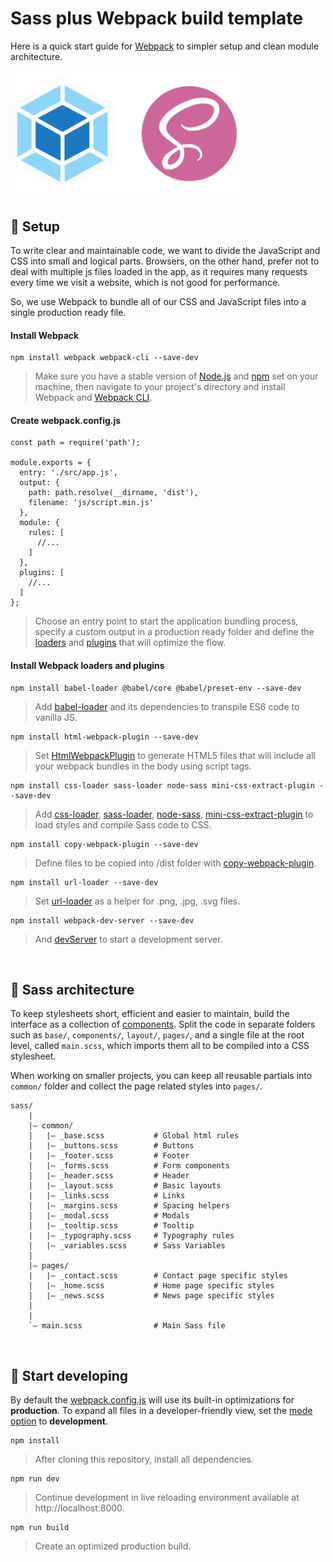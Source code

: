 # Sass plus Webpack build template

Here is a quick start guide for [Webpack](https://webpack.js.org/) to simpler setup and clean module architecture.

<img src='./src/images/logo-sass-webpack.png' width='370'>

## 🚀 Setup

To write clear and maintainable code, we want to divide the JavaScript and CSS into small and logical parts. Browsers, on the other hand, prefer not to deal with multiple js files loaded in the app, as it requires many requests every time we visit a website, which is not good for performance.

So, we use Webpack to bundle all of our CSS and JavaScript files into a single production ready file.

#### Install Webpack

```
npm install webpack webpack-cli --save-dev
```

> Make sure you have a stable version of [Node.js](https://nodejs.org/en/) and [npm](https://www.npmjs.com/) set on your machine, then navigate to your project's directory and install Webpack and [Webpack CLI](https://github.com/webpack/webpack-cli).

#### Create webpack.config.js

```
const path = require('path');

module.exports = {
  entry: './src/app.js',
  output: {
    path: path.resolve(__dirname, 'dist'),
    filename: 'js/script.min.js'
  },
  module: {
    rules: [
      //...
    ]
  },
  plugins: [
    //...
  ]
};
```

> Choose an entry point to start the application bundling process, specify a custom output in a production ready folder and define the [loaders](https://webpack.js.org/concepts/loaders/) and [plugins](https://webpack.js.org/concepts/plugins/) that will optimize the flow.

#### Install Webpack loaders and plugins

```
npm install babel-loader @babel/core @babel/preset-env --save-dev
```
> Add [babel-loader](https://webpack.js.org/loaders/babel-loader/) and its dependencies to transpile ES6 code to vanilla JS.

```
npm install html-webpack-plugin --save-dev
```
> Set [HtmlWebpackPlugin](https://webpack.js.org/plugins/html-webpack-plugin/) to generate HTML5 files that will include all your webpack bundles in the body using script tags.

```
npm install css-loader sass-loader node-sass mini-css-extract-plugin --save-dev
```
> Add [css-loader](https://webpack.js.org/loaders/css-loader/#src/components/Sidebar/Sidebar.jsx), [sass-loader](https://webpack.js.org/loaders/sass-loader/#src/components/Sidebar/Sidebar.jsx), [node-sass](https://github.com/sass/node-sass), [mini-css-extract-plugin](https://webpack.js.org/plugins/mini-css-extract-plugin/#src/components/Sidebar/Sidebar.jsx) to load styles and compile Sass code to CSS.

```
npm install copy-webpack-plugin --save-dev
```
> Define files to be copied into /dist folder with [copy-webpack-plugin](https://webpack.js.org/plugins/copy-webpack-plugin/#src/components/Sidebar/Sidebar.jsx).


```
npm install url-loader --save-dev
```
> Set [url-loader](https://webpack.js.org/loaders/url-loader/#src/components/Sidebar/Sidebar.jsx) as a helper for .png, .jpg, .svg files.
```
npm install webpack-dev-server --save-dev
```
> And [devServer](https://webpack.js.org/configuration/dev-server/#src/components/Sidebar/Sidebar.jsx) to start a development server.

<br/>

## 🎨 Sass architecture

To keep stylesheets short, efficient and easier to maintain, build the interface as a collection of [components](./src/scss). Split the code in separate folders such as `base/`, `components/`, `layout/`, `pages/`, and a single file at the root level, called `main.scss`, which imports them all to be compiled into a CSS stylesheet.

When working on smaller projects, you can keep all reusable partials into `common/` folder and collect the page related styles into `pages/`.

```
sass/
    |
    |– common/
    |   |– _base.scss           # Global html rules
    |   |– _buttons.scss        # Buttons
    |   |– _footer.scss         # Footer
    |   |– _forms.scss          # Form components
    |   |– _header.scss         # Header
    |   |– _layout.scss         # Basic layouts
    |   |– _links.scss          # Links
    |   |– _margins.scss        # Spacing helpers
    |   |– _modal.scss          # Modals
    |   |– _tooltip.scss        # Tooltip
    |   |– _typography.scss     # Typography rules
    |   |– _variables.scss      # Sass Variables
    |
    |– pages/
    |   |– _contact.scss        # Contact page specific styles
    |   |– _home.scss           # Home page specific styles
    |   |– _news.scss           # News page specific styles
    |
    |
    `– main.scss                # Main Sass file
```
<br/>

## 🎉 Start developing

By default the [webpack.config.js](./webpack.config.js) will use its built-in optimizations for **production**. To expand all files in a developer-friendly view, set the [mode option](https://webpack.js.org/configuration/mode/) to **development**.

```
npm install
```
> After cloning this repository, install all dependencies.

```
npm run dev
```
> Continue development in live reloading environment available at http://localhost:8000.

```
npm run build
```
> Create an optimized production build.
